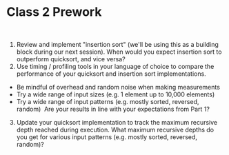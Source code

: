# Class 2 Prework
​
1. Review and implement "insertion sort" (we'll be using this as a building block during our next session).  When would you expect insertion sort to outperform quicksort, and vice versa?
​
2. Use timing / profiling tools in your language of choice to compare the performance of your quicksort and insertion sort implementations.
​
- Be mindful of overhead and random noise when making measurements
- Try a wide range of input sizes (e.g. 1 element up to 10,000 elements)
- Try a wide range of input patterns (e.g. mostly sorted, reversed, random)
​
Are your results in line with your expectations from Part 1?
​
3. Update your quicksort implementation to track the maximum recursive depth reached during execution.  What maximum recursive depths do you get for various input patterns (e.g. mostly sorted, reversed, random)?